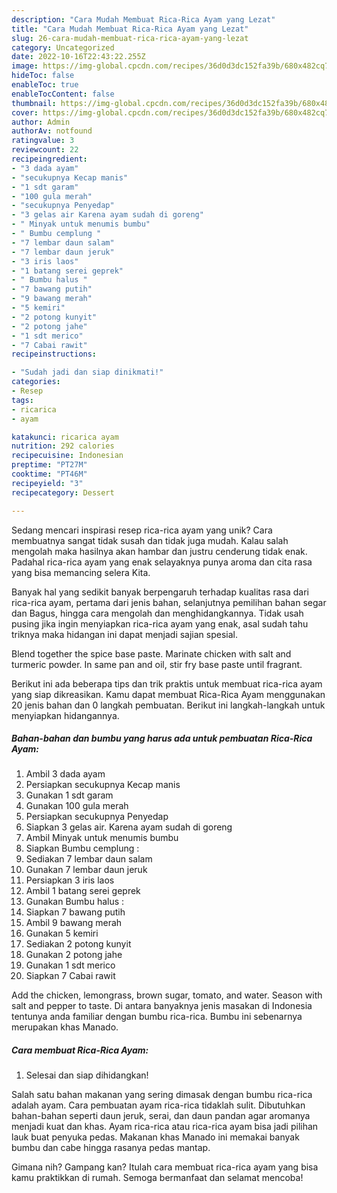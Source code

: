 ```yaml
---
description: "Cara Mudah Membuat Rica-Rica Ayam yang Lezat"
title: "Cara Mudah Membuat Rica-Rica Ayam yang Lezat"
slug: 26-cara-mudah-membuat-rica-rica-ayam-yang-lezat
category: Uncategorized
date: 2022-10-16T22:43:22.255Z
image: https://img-global.cpcdn.com/recipes/36d0d3dc152fa39b/680x482cq70/rica-rica-ayam-foto-resep-utama.jpg
hideToc: false
enableToc: true
enableTocContent: false
thumbnail: https://img-global.cpcdn.com/recipes/36d0d3dc152fa39b/680x482cq70/rica-rica-ayam-foto-resep-utama.jpg
cover: https://img-global.cpcdn.com/recipes/36d0d3dc152fa39b/680x482cq70/rica-rica-ayam-foto-resep-utama.jpg
author: Admin
authorAv: notfound
ratingvalue: 3
reviewcount: 22
recipeingredient:
- "3 dada ayam"
- "secukupnya Kecap manis"
- "1 sdt garam"
- "100 gula merah"
- "secukupnya Penyedap"
- "3 gelas air Karena ayam sudah di goreng"
- " Minyak untuk menumis bumbu"
- " Bumbu cemplung "
- "7 lembar daun salam"
- "7 lembar daun jeruk"
- "3 iris laos"
- "1 batang serei geprek"
- " Bumbu halus "
- "7 bawang putih"
- "9 bawang merah"
- "5 kemiri"
- "2 potong kunyit"
- "2 potong jahe"
- "1 sdt merico"
- "7 Cabai rawit"
recipeinstructions:

- "Sudah jadi dan siap dinikmati!"
categories:
- Resep
tags:
- ricarica
- ayam

katakunci: ricarica ayam 
nutrition: 292 calories
recipecuisine: Indonesian
preptime: "PT27M"
cooktime: "PT46M"
recipeyield: "3"
recipecategory: Dessert

---
```





Sedang mencari inspirasi resep rica-rica ayam yang unik? Cara membuatnya sangat tidak susah dan tidak juga mudah. Kalau salah mengolah maka hasilnya akan hambar dan justru cenderung tidak enak. Padahal rica-rica ayam yang enak selayaknya punya aroma dan cita rasa yang bisa memancing selera Kita.





Banyak hal yang sedikit banyak berpengaruh terhadap kualitas rasa dari rica-rica ayam, pertama dari jenis bahan, selanjutnya pemilihan bahan segar dan Bagus, hingga cara mengolah dan menghidangkannya. Tidak usah pusing jika ingin menyiapkan rica-rica ayam yang enak,      asal sudah tahu triknya maka hidangan ini dapat menjadi sajian spesial.














Blend together the spice base paste. Marinate chicken with salt and turmeric powder. In same pan and oil, stir fry base paste until fragrant.






Berikut ini ada beberapa tips dan trik praktis untuk membuat rica-rica ayam yang siap dikreasikan. Kamu dapat membuat Rica-Rica Ayam menggunakan 20 jenis bahan dan 0 langkah pembuatan. Berikut ini langkah-langkah untuk menyiapkan hidangannya.

<!--inarticleads1-->

##### Bahan-bahan dan bumbu yang harus ada untuk pembuatan Rica-Rica Ayam:

1. Ambil 3 dada ayam
1. Persiapkan secukupnya Kecap manis
1. Gunakan 1 sdt garam
1. Gunakan 100 gula merah
1. Persiapkan secukupnya Penyedap
1. Siapkan 3 gelas air. Karena ayam sudah di goreng
1. Ambil  Minyak untuk menumis bumbu
1. Siapkan  Bumbu cemplung :
1. Sediakan 7 lembar daun salam
1. Gunakan 7 lembar daun jeruk
1. Persiapkan 3 iris laos
1. Ambil 1 batang serei geprek
1. Gunakan  Bumbu halus :
1. Siapkan 7 bawang putih
1. Ambil 9 bawang merah
1. Gunakan 5 kemiri
1. Sediakan 2 potong kunyit
1. Gunakan 2 potong jahe
1. Gunakan 1 sdt merico
1. Siapkan 7 Cabai rawit


Add the chicken, lemongrass, brown sugar, tomato, and water. Season with salt and pepper to taste. Di antara banyaknya jenis masakan di Indonesia tentunya anda familiar dengan bumbu rica-rica. Bumbu ini sebenarnya merupakan khas Manado. 

<!--inarticleads2-->

##### Cara membuat Rica-Rica Ayam:


1. Selesai dan siap dihidangkan!

Salah satu bahan makanan yang sering dimasak dengan bumbu rica-rica adalah ayam. Cara pembuatan ayam rica-rica tidaklah sulit. Dibutuhkan bahan-bahan seperti daun jeruk, serai, dan daun pandan agar aromanya menjadi kuat dan khas. Ayam rica-rica atau rica-rica ayam bisa jadi pilihan lauk buat penyuka pedas. Makanan khas Manado ini memakai banyak bumbu dan cabe hingga rasanya pedas mantap. 

Gimana nih? Gampang kan? Itulah cara membuat rica-rica ayam yang bisa kamu praktikkan di rumah. Semoga bermanfaat dan selamat mencoba!
